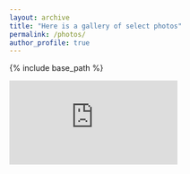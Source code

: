 ```yaml
---
layout: archive
title: "Here is a gallery of select photos"
permalink: /photos/
author_profile: true
---
```


{% include base_path %}

<iframe src='https://www.icloud.com/sharedalbum/#B0RJtdOXmJEF38g' frameborder='0' scrolling='no'></iframe>
